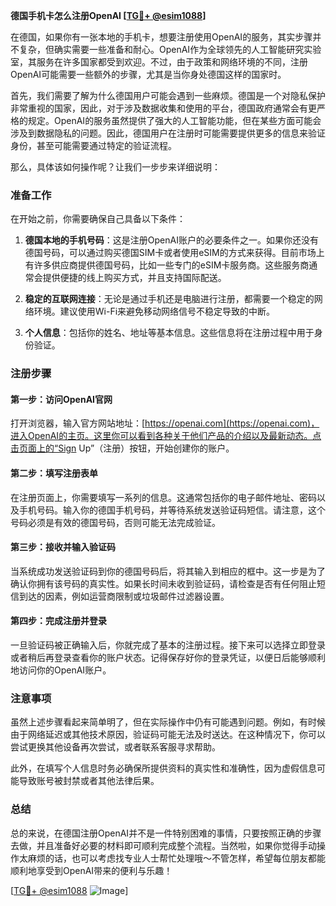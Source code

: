 **德国手机卡怎么注册OpenAI [[TG💪+ @esim1088](https://t.me/s/esim1088)]**

在德国，如果你有一张本地的手机卡，想要注册使用OpenAI的服务，其实步骤并不复杂，但确实需要一些准备和耐心。OpenAI作为全球领先的人工智能研究实验室，其服务在许多国家都受到欢迎。不过，由于政策和网络环境的不同，注册OpenAI可能需要一些额外的步骤，尤其是当你身处德国这样的国家时。

首先，我们需要了解为什么德国用户可能会遇到一些麻烦。德国是一个对隐私保护非常重视的国家，因此，对于涉及数据收集和使用的平台，德国政府通常会有更严格的规定。OpenAI的服务虽然提供了强大的人工智能功能，但在某些方面可能会涉及到数据隐私的问题。因此，德国用户在注册时可能需要提供更多的信息来验证身份，甚至可能需要通过特定的验证流程。

那么，具体该如何操作呢？让我们一步步来详细说明：

### 准备工作

在开始之前，你需要确保自己具备以下条件：

1. **德国本地的手机号码**：这是注册OpenAI账户的必要条件之一。如果你还没有德国号码，可以通过购买德国SIM卡或者使用eSIM的方式来获得。目前市场上有许多供应商提供德国号码，比如一些专门的eSIM卡服务商。这些服务商通常会提供便捷的线上购买方式，并且支持国际配送。

2. **稳定的互联网连接**：无论是通过手机还是电脑进行注册，都需要一个稳定的网络环境。建议使用Wi-Fi来避免移动网络信号不稳定导致的中断。

3. **个人信息**：包括你的姓名、地址等基本信息。这些信息将在注册过程中用于身份验证。

### 注册步骤

#### 第一步：访问OpenAI官网

打开浏览器，输入官方网站地址：[https://openai.com](https://openai.com)，进入OpenAI的主页。这里你可以看到各种关于他们产品的介绍以及最新动态。点击页面上的“Sign Up”（注册）按钮，开始创建你的账户。

#### 第二步：填写注册表单

在注册页面上，你需要填写一系列的信息。这通常包括你的电子邮件地址、密码以及手机号码。输入你的德国手机号码，并等待系统发送验证码短信。请注意，这个号码必须是有效的德国号码，否则可能无法完成验证。

#### 第三步：接收并输入验证码

当系统成功发送验证码到你的德国号码后，将其输入到相应的框中。这一步是为了确认你拥有该号码的真实性。如果长时间未收到验证码，请检查是否有任何阻止短信到达的因素，例如运营商限制或垃圾邮件过滤器设置。

#### 第四步：完成注册并登录

一旦验证码被正确输入后，你就完成了基本的注册过程。接下来可以选择立即登录或者稍后再登录查看你的账户状态。记得保存好你的登录凭证，以便日后能够顺利地访问你的OpenAI账户。

### 注意事项

虽然上述步骤看起来简单明了，但在实际操作中仍有可能遇到问题。例如，有时候由于网络延迟或其他技术原因，验证码可能无法及时送达。在这种情况下，你可以尝试更换其他设备再次尝试，或者联系客服寻求帮助。

此外，在填写个人信息时务必确保所提供资料的真实性和准确性，因为虚假信息可能导致账号被封禁或者其他法律后果。

### 总结

总的来说，在德国注册OpenAI并不是一件特别困难的事情，只要按照正确的步骤去做，并且准备好必要的材料即可顺利完成整个流程。当然啦，如果你觉得手动操作太麻烦的话，也可以考虑找专业人士帮忙处理哦～不管怎样，希望每位朋友都能顺利地享受到OpenAI带来的便利与乐趣！

[[TG💪+ @esim1088](https://t.me/s/esim1088) ![Image](https://i.postimg.cc/4NQfJmqS/Snipaste-2025-05-13-00-14-12.png)]